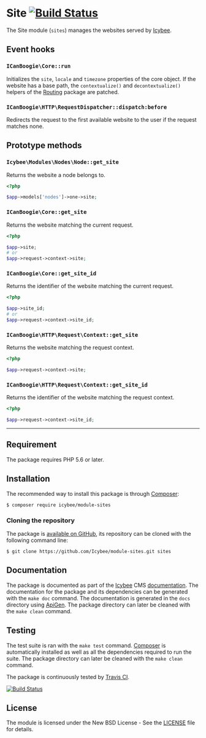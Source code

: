 # Site [![Build Status](https://travis-ci.org/Icybee/module-sites.svg?branch=2.0)](https://travis-ci.org/Icybee/module-sites)

The Site module (`sites`) manages the websites served by [Icybee][].





## Event hooks





### `ICanBoogie\Core::run`

Initializes the `site`, `locale` and `timezone` properties of the core object. If the website has
a base path, the `contextualize()` and `decontextualize()` helpers of the [Routing](https://github.com/ICanBoogie/Routing)
package are patched.





### `ICanBoogie\HTTP\RequestDispatcher::dispatch:before`

Redirects the request to the first available website to the user if the request matches none.





## Prototype methods





### `Icybee\Modules\Nodes\Node::get_site`

Returns the website a node belongs to.

```php
<?php

$app->models['nodes']->one->site;
```





### `ICanBoogie\Core::get_site`

Returns the website matching the current request.

```php
<?php

$app->site;
# or
$app->request->context->site;
```





### `ICanBoogie\Core::get_site_id`

Returns the identifier of the website matching the current request.

```php
<?php

$app->site_id;
# or
$app->request->context->site_id;
```





### `ICanBoogie\HTTP\Request\Context::get_site`

Returns the website matching the request context.

```php
<?php

$app->request->context->site;
```





### `ICanBoogie\HTTP\Request\Context::get_site_id`

Returns the identifier of the website matching the request context.

```php
<?php

$app->request->context->site_id;
```





----------





## Requirement

The package requires PHP 5.6 or later.





## Installation

The recommended way to install this package is through [Composer](http://getcomposer.org/):

```
$ composer require icybee/module-sites
```





### Cloning the repository

The package is [available on GitHub](https://github.com/Icybee/module-sites), its repository can be
cloned with the following command line:

	$ git clone https://github.com/Icybee/module-sites.git sites





## Documentation

The package is documented as part of the [Icybee](http://icybee.org/) CMS
[documentation](http://icybee.org/docs/). The documentation for the package and its
dependencies can be generated with the `make doc` command. The documentation is generated in
the `docs` directory using [ApiGen](http://apigen.org/). The package directory can later be
cleaned with the `make clean` command.





## Testing

The test suite is ran with the `make test` command. [Composer](http://getcomposer.org/) is
automatically installed as well as all the dependencies required to run the suite. The package
directory can later be cleaned with the `make clean` command.

The package is continuously tested by [Travis CI](http://about.travis-ci.org/).

[![Build Status](https://travis-ci.org/Icybee/module-sites.svg?branch=2.0)](https://travis-ci.org/Icybee/module-sites)





## License

The module is licensed under the New BSD License - See the [LICENSE](LICENSE) file for details.

[Icybee]: http://icybee.org/
